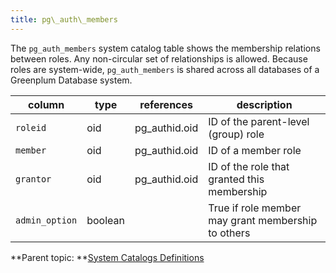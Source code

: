 ```yaml
---
title: pg\_auth\_members 
---
```


The `pg_auth_members` system catalog table shows the membership relations between roles. Any non-circular set of relationships is allowed. Because roles are system-wide, `pg_auth_members` is shared across all databases of a Greenplum Database system.

|column|type|references|description|
|------|----|----------|-----------|
|`roleid`|oid|pg\_authid.oid|ID of the parent-level \(group\) role|
|`member`|oid|pg\_authid.oid|ID of a member role|
|`grantor`|oid|pg\_authid.oid|ID of the role that granted this membership|
|`admin_option`|boolean| |True if role member may grant membership to others|

**Parent topic: **[System Catalogs Definitions](../system_catalogs/catalog_ref-html.html)

